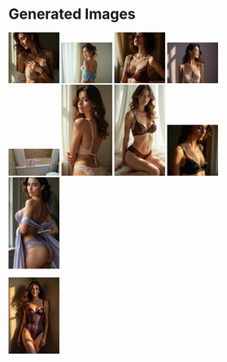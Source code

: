 # Generated Images



<img src="2025_06_28_01.webp" width="100"/> <img src="2025_06_28_02.webp" width="100"/> <img src="2025_06_28_03.webp" width="100"/> <img src="2025_06_28_04.webp" width="100"/> <img src="2025_06_28_05.webp" width="100"/> <img src="2025_06_28_06.webp" width="100"/> <img src="2025_06_28_07.webp" width="100"/> <img src="2025_06_28_08.webp" width="100"/> <img src="2025_06_28_09.webp" width="100"/>

<img src="2025_06_28_10.webp" width="100"/>